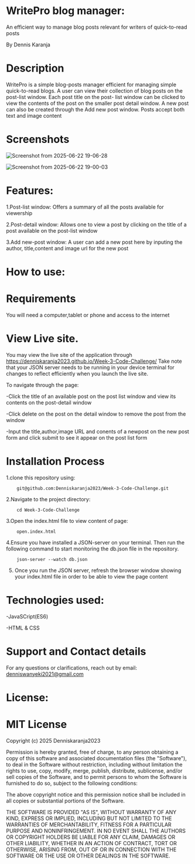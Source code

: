  # WritePro blog manager:
An efficient way to manage blog posts relevant for writers of quick-to-read posts

By Dennis Karanja
# Description
WritePro is a simple blog-posts manager efficient for managing simple quick-to-read blogs. A user can view their collection of blog posts on the post-list window. Each post title on the post-
list window can be clicked to view the contents of the post on the smaller post detail window. A new post can also be created through the Add new post window. Posts accept both text and image 
content

# Screenshots

![Screenshot from 2025-06-22 19-06-28](https://github.com/user-attachments/assets/888a784f-60df-409b-bac2-65c6aa8c891f)


![Screenshot from 2025-06-22 19-00-03](https://github.com/user-attachments/assets/b89c1fb7-5f9a-48d3-89ee-e293b51048f1)

# Features:

1.Post-list window: Offers a summary of all the posts available for viewership

2.Post-detail window: Allows one to view a post by clicking on the title of a post available on the post-list window

3.Add new-post window: A user can add a new post here by inputing the author, title,content and image url for the new post

# How to use:

# Requirements

You will need a computer,tablet or phone and access to the internet

# View Live site.

You may view the live site of the application through https://denniskaranja2023.github.io/Week-3-Code-Challenge/  Take note that your JSON server needs to be running in your device terminal for 
changes to reflect efficiently when you launch the live site.

To navigate through the page:

-Click the title of an available post on the post list window and view its contents on the post-detail window

-Click delete on the post on the detail window to remove the post from the window

-Input the title,author,image URL and conents of a newpost on the new post form and click submit to see it appear on the post list form

# Installation Process

1.clone this repository using:

        git@github.com:Denniskaranja2023/Week-3-Code-Challenge.git
2.Navigate to the project directory:

        cd Week-3-Code-Challenge
3.Open the index.html file to view content of page:

        open.index.html

4.Ensure you have installed a JSON-server on your terminal. Then run the following command to start monitoring the db.json file in the repository.
        
        json-server --watch db.json

5. Once you run the JSON server, refresh the browser window showing your index.html file in order to be able to view the page content

# Technologies used:

-JavaSCript(ES6) 

-HTML & CSS

# Support and Contact details

For any questions or clarifications, reach out by email: denniswanyeki2021@gmail.com

# License:

# MIT License

Copyright (c) 2025 Denniskaranja2023

Permission is hereby granted, free of charge, to any person obtaining a copy of this software and associated documentation files (the "Software"), to deal in the Software without restriction, including without limitation the rights to use, copy, modify, merge, publish, distribute, sublicense, and/or sell copies of the Software, and to permit persons to whom the Software is furnished to do so, subject to the following conditions:

The above copyright notice and this permission notice shall be included in all copies or substantial portions of the Software.

THE SOFTWARE IS PROVIDED "AS IS", WITHOUT WARRANTY OF ANY KIND, EXPRESS OR IMPLIED, INCLUDING BUT NOT LIMITED TO THE WARRANTIES OF MERCHANTABILITY, FITNESS FOR A PARTICULAR PURPOSE AND NONINFRINGEMENT. IN NO EVENT SHALL THE AUTHORS OR COPYRIGHT HOLDERS BE LIABLE FOR ANY CLAIM, DAMAGES OR OTHER LIABILITY, WHETHER IN AN ACTION OF CONTRACT, TORT OR OTHERWISE, ARISING FROM, OUT OF OR IN CONNECTION WITH THE SOFTWARE OR THE USE OR OTHER DEALINGS IN THE SOFTWARE.

